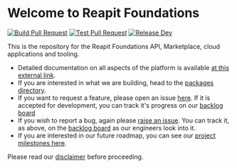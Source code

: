 # Welcome to Reapit Foundations

[![Build Pull Request](https://github.com/reapit/foundations/actions/workflows/build-pr.yml/badge.svg)](https://github.com/reapit/foundations/actions/workflows/build-pr.yml)
[![Test Pull Request](https://github.com/reapit/foundations/actions/workflows/test-pr.yml/badge.svg)](https://github.com/reapit/foundations/actions/workflows/test-pr.yml)
[![Release Dev](https://github.com/reapit/foundations/actions/workflows/release-dev.yml/badge.svg)](https://github.com/reapit/foundations/actions/workflows/release-dev.yml)

This is the repository for the Reapit Foundations API, Marketplace, cloud applications and tooling.

- Detailed documentation on all aspects of the platform is available [at this external link](https://foundations-documentation.reapit.cloud).
- If you are interested in what we are building, head to the [packages directory](https://github.com/reapit/foundations/tree/master/packages).
- If you want to request a feature, please open an issue [here](https://github.com/reapit/foundations/issues/new?assignees=&labels=feature-request%2C+needs-triage&template=feature_request.md&title=). If it is accepted for development, you can track it's progress on our [backlog board](https://github.com/reapit/foundations/projects/6)
- If you wish to report a bug, again please [raise an issue](https://github.com/reapit/foundations/issues/new?assignees=&labels=bug%2C+needs-triage&template=bug_report.md&title=). You can track it, as above, on the [backlog board](https://github.com/reapit/foundations/projects/6) as our engineers look into it.
- If you are interested in our future roadmap, you can see our [project milestones here](https://github.com/reapit/foundations/milestones?direction=asc&sort=due_date&state=open).

Please read our [disclaimer](./DISCLAIMER.md) before proceeding.
